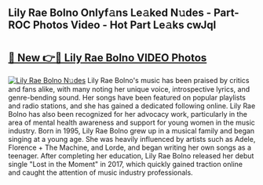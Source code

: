 ## Lily Rae Bolno Onlyf𝚊ns Le𝚊ked N𝚞des - Part-ROC Photos Video - Hot Part Le𝚊ks cwJql

# <h2><a href="http://ac17675.deff.icu/?id=Lily+Rae+Bolno">🔗 New 👉🔴 Lily Rae Bolno VIDEO Photos</a></h2>

[![Lily Rae Bolno N𝚞des](https://i.imgur.com/rIISA9y.gif)](http://ac17675.deff.icu/?id=Lily+Rae+Bolno)
Lily Rae Bolno's music has been praised by critics and fans alike, with many noting her unique voice, introspective lyrics, and genre-bending sound. Her songs have been featured on popular playlists and radio stations, and she has gained a dedicated following online. Lily Rae Bolno has also been recognized for her advocacy work, particularly in the area of mental health awareness and support for young women in the music industry. Born in 1995, Lily Rae Bolno grew up in a musical family and began singing at a young age. She was heavily influenced by artists such as Adele, Florence + The Machine, and Lorde, and began writing her own songs as a teenager. After completing her education, Lily Rae Bolno released her debut single "Lost in the Moment" in 2017, which quickly gained traction online and caught the attention of music industry professionals.

